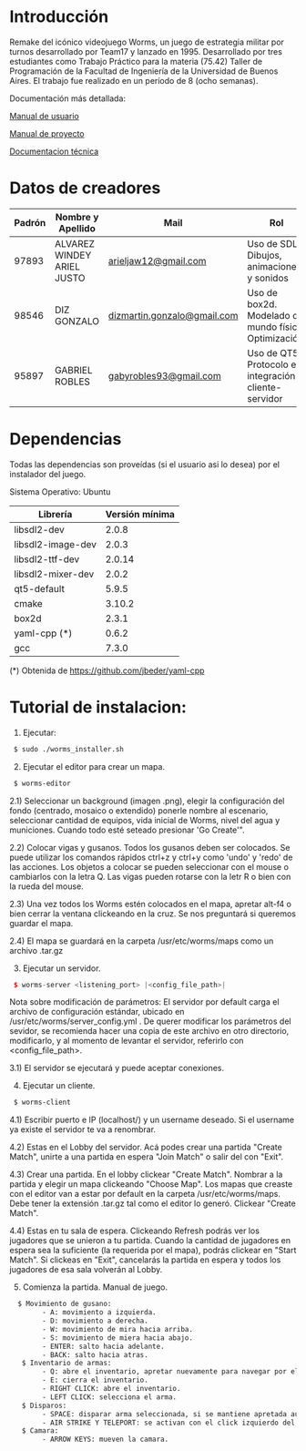 # Introducción
Remake del icónico videojuego Worms, un juego de estrategia militar por turnos desarrollado por Team17 y lanzado en 1995.
Desarrollado por tres estudiantes como Trabajo Práctico para la materia (75.42) Taller de Programación de la Facultad de Ingeniería de la Universidad de Buenos Aires. El trabajo fue realizado en un período de 8 (ocho semanas).

Documentación más detallada:

[Manual de usuario](https://github.com/gabyrobles93/tp-final-taller/blob/master/documentation/Manual_de_usuario.pdf)

[Manual de proyecto](https://github.com/gabyrobles93/tp-final-taller/blob/master/documentation/Manual_de_proyecto.pdf)

[Documentacion técnica](https://github.com/gabyrobles93/tp-final-taller/blob/master/documentation/Documentaci%C3%B3n_t%C3%A9cnica.pdf)

# Datos de creadores

| Padrón | Nombre y Apellido         | Mail | Rol |
|--------|---------------------------| ------ | ----- |
| 97893 | ALVAREZ WINDEY ARIEL JUSTO | arieljaw12@gmail.com | Uso de SDL. Dibujos, animaciones y sonidos |
| 98546 | DIZ GONZALO                | dizmartin.gonzalo@gmail.com | Uso de box2d. Modelado de mundo físico. Optimización. |
| 95897 | GABRIEL ROBLES             | gabyrobles93@gmail.com | Uso de QT5. Protocolo e integración cliente-servidor |

# Dependencias
Todas las dependencias son proveídas (si el usuario asi lo desea) por el instalador del juego.

Sistema Operativo: Ubuntu

| Librería | Versión mínima         |
|--------|---------------------------|
| libsdl2-dev | 2.0.8 |
| libsdl2-image-dev | 2.0.3 |
| libsdl2-ttf-dev | 2.0.14  |
| libsdl2-mixer-dev | 2.0.2 |
| qt5-default | 5.9.5 |
| cmake | 3.10.2 |
| box2d | 2.3.1 |
| yaml-cpp (*) | 0.6.2|
| gcc | 7.3.0 |

(*) Obtenida de https://github.com/jbeder/yaml-cpp

# Tutorial de instalacion:

1) Ejecutar:
```bash
 $ sudo ./worms_installer.sh
```
2) Ejecutar el editor para crear un mapa.
```bash
 $ worms-editor
```
2.1) Seleccionar un background (imagen .png), elegir la configuración del fondo (centrado, mosaico o extendido) ponerle nombre al escenario, seleccionar cantidad de equipos, vida inicial de Worms, nivel del agua y municiones. Cuando todo esté seteado presionar 'Go Create'".
   
   2.2) Colocar vigas y gusanos. Todos los gusanos deben ser colocados. Se puede utilizar los comandos rápidos ctrl+z y ctrl+y como 'undo' y 'redo' de las acciones. Los objetos a colocar se pueden seleccionar con el mouse o cambiarlos con la letra Q. Las vigas pueden rotarse con la letr R o bien con la rueda del mouse.
   
   2.3) Una vez todos los Worms estén colocados en el mapa, apretar alt-f4 o bien cerrar la ventana clickeando en la cruz. Se nos preguntará si queremos guardar el mapa.
   
   2.4) El mapa se guardará en la carpeta /usr/etc/worms/maps como un archivo .tar.gz

3) Ejecutar un servidor.

```c++
 $ worms-server <listening_port> |<config_file_path>|
```
 Nota sobre modificación de parámetros: El servidor por default carga el archivo de configuración estándar, ubicado en /usr/etc/worms/server_config.yml . De querer modificar los parámetros del sevidor, se recomienda hacer una copia de este archivo en otro directorio, modificarlo, y al momento de levantar el servidor, referirlo con <config_file_path>.
 
   3.1) El servidor se ejecutará y puede aceptar conexiones.

4) Ejecutar un cliente.
```bash
 $ worms-client
```
   4.1) Escribir puerto e IP (localhost/<port>) y un username deseado. Si el username ya existe el servidor te va a renombrar.
 
   4.2) Estas en el Lobby del servidor. Acá podes crear una partida "Create Match", unirte a una partida en espera "Join Match" o salir del con "Exit".
  
   4.3) Crear una partida. En el lobby clickear "Create Match". Nombrar a la partida y elegir un mapa clickeando "Choose Map". Los mapas que creaste con el editor van a estar por default en la carpeta /usr/etc/worms/maps. Debe tener la extensión .tar.gz tal como el editor lo generó. Clickear "Create Match".

   4.4) Estas en tu sala de espera. Clickeando Refresh podrás ver los jugadores que se unieron a tu partida. Cuando la cantidad de jugadores en espera sea la suficiente (la requerida por el mapa), podrás clickear en "Start Match". Si clickeas en "Exit", cancelarás la partida en espera y todos los jugadores de esa sala volverán al Lobby.
   
5) Comienza la partida. Manual de juego.
```bash
  $ Movimiento de gusano: 
        - A: movimiento a izquierda.
        - D: movimiento a derecha.
        - W: movimiento de mira hacia arriba.
        - S: movimiento de miera hacia abajo.
        - ENTER: salto hacia adelante.
        - BACK: salto hacia atras.
   $ Inventario de armas:
        - Q: abre el inventario, apretar nuevamente para navegar por el.
        - E: cierra el inventario.
        - RIGHT CLICK: abre el inventario.
        - LEFT CLICK: selecciona el arma.
   $ Disparos:
        - SPACE: disparar arma seleccionada, si se mantiene apretada aumenta la potencia de tiro
        - AIR STRIKE Y TELEPORT: se activan con el click izquierdo del mouse.
   $ Camara:
        - ARROW KEYS: mueven la camara.
```
